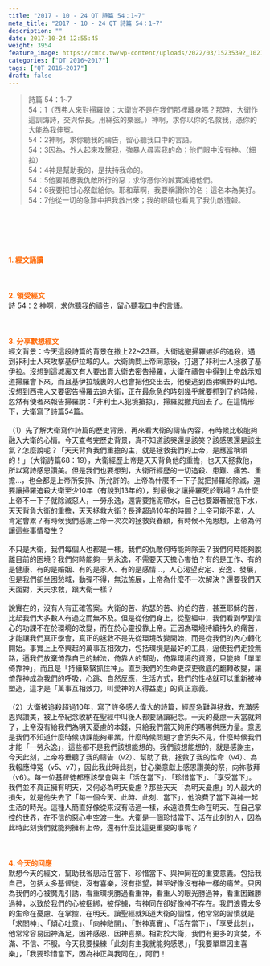 ```yaml
---
title: "2017 - 10 - 24 QT 詩篇 54：1~7"
meta_title: "2017 - 10 - 24 QT 詩篇 54：1~7"
description: ""
date: 2017-10-24 12:55:45
weight: 3954
feature_image: https://cmtc.tw/wp-content/uploads/2022/03/15235392_10211799862337740_180693556567566654_o-1.webp
categories: ["QT 2016~2017"]
tags: ["QT 2016~2017"]
draft: false
---
```


<blockquote>詩篇 54：1~7<br />
54：1（西弗人來對掃羅說：大衛豈不是在我們那裡藏身嗎？那時，大衛作這訓誨詩，交與伶長。用絲弦的樂器。）神啊，求你以你的名救我，憑你的大能為我伸冤。<br />
54：2神啊，求你聽我的禱告，留心聽我口中的言語。<br />
54：3因為，外人起來攻擊我，強暴人尋索我的命；他們眼中沒有神。（細拉）<br />
54：4神是幫助我的，是扶持我命的。<br />
54：5他要報應我仇敵所行的惡；求你憑你的誠實滅絕他們。<br />
54：6我要把甘心祭獻給你。耶和華啊，我要稱讚你的名；這名本為美好。<br />
54：7他從一切的急難中把我救出來；我的眼睛也看見了我仇敵遭報。</blockquote><br />
&nbsp;<br />
<br />
&nbsp;<br />
<br />
<span style="color: #ff6600;"><strong>1. </strong><strong>經文誦讀</strong></span><br />
<br />
<span style="color: #ff6600;"><strong> </strong></span><br />
<br />
<span style="color: #ff6600;"><strong>2. </strong><strong>領受經文<br />
</strong></span>詩 54：2 神啊，求你聽我的禱告，留心聽我口中的言語。<br />
<br />
&nbsp;<br />
<br />
<span style="color: #ff6600;"><strong>3. 分享默想經文<br />
</strong></span>經文背景：今天這段詩篇的背景在撒上22~23章。大衛逃避掃羅嫉妒的追殺，遇到非利士人來攻擊基伊拉城的人。大衛詢問上帝同意後，打退了非利士人拯救了基伊拉。沒想到這城裏又有人要出賣大衛去密告掃羅，大衛在禱告中得到上帝啟示知道掃羅會下來，而且基伊拉城裏的人也會把他交出去，他便逃到西弗曠野的山地。沒想到西弗人又要密告掃羅去追大衛，正在最危急的時刻幾乎就要抓到了的時候，忽然有使者來報告掃羅說：「非利士人犯境搶掠」，掃羅就撤兵回去了。在這情形下，大衛寫了詩篇54篇。<br />
<br />
（1）先了解大衛寫作詩篇的歷史背景，再來看大衛的禱告內容，有時候比較能夠融入大衛的心情。今天查考完歷史背景，真不知道該哭還是該笑？該感恩還是該生氣？怎麼說呢？「天天背負我們重擔的主，就是拯救我們的上帝，是應當稱頌的！」（大衛詩篇68：19），大衛經歷上帝是天天背負他的重擔，也天天拯救他，所以寫詩感恩讚美。但是我們也要想到，大衛所經歷的一切追殺、患難、痛苦、重擔…，也全都是上帝所安排、所允許的。上帝為什麼不一下子就把掃羅給除滅，還要讓掃羅追殺大衛至少10年（有說到13年的），到最後才讓掃羅死於戰場？為什麼上帝不一下子就除滅惡人，一勞永逸，還需要拖泥帶水，自己也要跟著被拖下水，天天背負大衛的重擔，天天拯救大衛？長達超過10年的時間？上帝可能不累，人肯定會累？有時候我們感謝上帝一次次的拯救與眷顧，有時候不免思想，上帝為何讓這些事情發生？<br />
<br />
不只是大衛，我們每個人也都是一樣，我們的仇敵何時能夠除去？我們何時能夠脫離目前的困境？我們何時能夠一勞永逸，不需要天天擔心害怕？有的是工作、有的是健康、有的是婚姻、有的是家人、有的是感情…，人心渴望安定、安逸、發展，但是我們卻坐困愁城，動彈不得，無法施展，上帝為什麼不一次解決？還要我們天天面對，天天求救，跟大衛一樣？<br />
<br />
說實在的，沒有人有正確答案。大衛的苦、約瑟的苦、約伯的苦，甚至耶穌的苦，比起我們大多數人有過之而無不及。但是從他們身上，從聖經中，我們看到學到信心的功課不在於環境的改變，而在於心靈投靠上帝。正因為環境持續持久的痛苦，才能讓我們真正學會，真正的拯救不是先從環境改變開始，而是從我們的內心轉化開始。事實上上帝興起的萬事互相效力，包括環境是最好的工具，逼使我們走投無路，逼我們放棄倚靠自己的辦法，倚靠人的幫助，倚靠環境的資源，只能夠「單單倚靠神」，而且是「持續緊緊抓住神」。直到我們的生命更深更徹底的翻轉改變，讓倚靠神成為我們的呼吸，心跳、自然反應，生活方式，我們的性格就可以重新被神塑造，這才是「萬事互相效力，叫愛神的人得益處」的真正意義。<br />
<br />
（2）大衛被追殺超過10年，寫了許多感人偉大的詩篇，經歷急難與拯救，充滿感恩與讚美，被上帝紀念收納在聖經中叫後人都要誦讀紀念。一天的憂慮一天當就夠了，上帝沒有給我們為明天憂慮的本錢，只給我們當天夠用的嗎哪供應力量。意思是我們不知道什麼時候功課能夠畢業，什麼時候問題才會消失不見，什麼時候我們才能「一勞永逸」，這些都不是我們該想能想的。我們該想能想的，就是感謝主，今天此刻，上帝祢垂聽了我的禱告（v2）、幫助了我，拯救了我的性命（v4）、為我報應伸冤（v5、v7），因此我此時此刻，甘心樂意獻上感恩讚美的祭，向祢敬拜（v6）。每一位基督徒都應該學會與主「活在當下」、「珍惜當下」、「享受當下」。我們並不真正擁有明天，又何必為明天憂慮？那些天天「為明天憂慮」的人最大的損失，就是他失去了「每一個今天、此時、此刻、當下」，他浪費了當下與神一起生活的時光。這種人簡直好像從來沒有活過一樣，永遠浪費生命在明天、在自己掌控的世界，在不信的惡心中空渡一生。大衛是一個珍惜當下、活在此刻的人，因為此時此刻我們就能夠擁有上帝，還有什麼比這更重要的事呢？<br />
<br />
&nbsp;<br />
<br />
<span style="color: #ff6600;"><strong>4. 今天的回應<br />
</strong></span>默想今天的經文，幫助我省思活在當下、珍惜當下、與神同在的重要意義。包括我自己，包括太多基督徒，沒有喜樂，沒有指望，甚至好像沒有神一樣的痛苦。只因為我們的心被魔鬼引誘，看重環境勝過看重神，看重人的眼光勝過神，看重困難勝過神，以致於我們的心被捆綁，被俘擄，有神同在卻好像神不存在。我們浪費太多的生命在憂慮、在掌控，在明天。讀聖經就知道大衛的個性，他常常的習慣就是「求問神」、「傾心吐意」、「向神敞開」、「對神真實」、「活在當下」、「享受此刻」，他常常容易因神滿足，因神感恩、因神喜樂。相對於大衛，我們有更多的貪婪，不滿、不信、不服。今天我要操練「此刻有主我就能夠感恩」，「我要單單因主喜樂」，「我要珍惜當下，因為神正與我同在」，阿們！
        